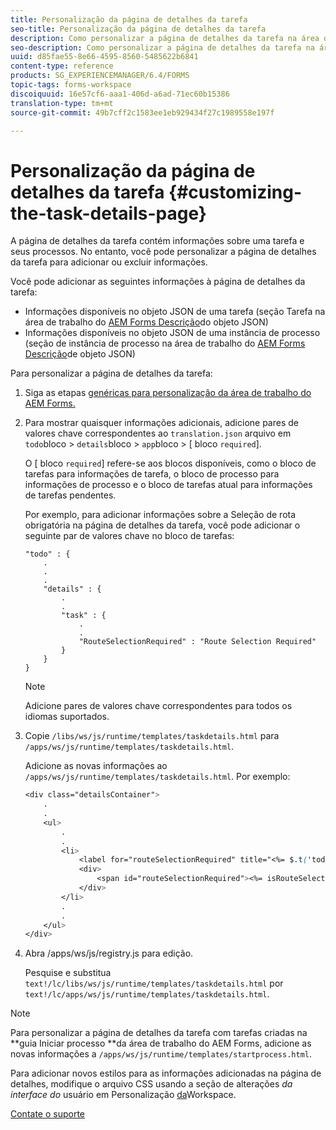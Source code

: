 ```yaml
---
title: Personalização da página de detalhes da tarefa
seo-title: Personalização da página de detalhes da tarefa
description: Como personalizar a página de detalhes da tarefa na área de trabalho do AEM Forms para modificar as informações padrão exibidas sobre uma tarefa.
seo-description: Como personalizar a página de detalhes da tarefa na área de trabalho do AEM Forms para modificar as informações padrão exibidas sobre uma tarefa.
uuid: d85fae55-8e66-4595-8560-5485622b6841
content-type: reference
products: SG_EXPERIENCEMANAGER/6.4/FORMS
topic-tags: forms-workspace
discoiquuid: 16e57cf6-aaa1-406d-a6ad-71ec60b15386
translation-type: tm+mt
source-git-commit: 49b7cff2c1583ee1eb929434f27c1989558e197f

---
```



# Personalização da página de detalhes da tarefa {#customizing-the-task-details-page}

A página de detalhes da tarefa contém informações sobre uma tarefa e seus processos. No entanto, você pode personalizar a página de detalhes da tarefa para adicionar ou excluir informações.

Você pode adicionar as seguintes informações à página de detalhes da tarefa:

* Informações disponíveis no objeto JSON de uma tarefa (seção Tarefa na área de trabalho do [AEM Forms Descrição](/help/forms/using/html-workspace-json-object-description.md)do objeto JSON)
* Informações disponíveis no objeto JSON de uma instância de processo (seção de instância de processo na área de trabalho do [AEM Forms Descrição](/help/forms/using/html-workspace-json-object-description.md)de objeto JSON)

Para personalizar a página de detalhes da tarefa:

1. Siga as etapas [genéricas para personalização da área de trabalho do AEM Forms.](/help/forms/using/generic-steps-html-workspace-customization.md)
1. Para mostrar quaisquer informações adicionais, adicione pares de valores chave correspondentes ao `translation.json` arquivo em `todo`bloco > `details`bloco > `app`bloco > [ bloco `required`].

   O [ bloco `required`] refere-se aos blocos disponíveis, como o bloco de tarefas para informações de tarefa, o bloco de processo para informações de processo e o bloco de tarefas atual para informações de tarefas pendentes.

   Por exemplo, para adicionar informações sobre a Seleção de rota obrigatória na página de detalhes da tarefa, você pode adicionar o seguinte par de valores chave no bloco de tarefas:

   ```
   "todo" : {
       .
       .
       .
       "details" : {
           .
           .
           "task" : {
               .
               .
               "RouteSelectionRequired" : "Route Selection Required"
           }
       }
   }
   ```

   >[!NOTE]
   >
   >Adicione pares de valores chave correspondentes para todos os idiomas suportados.

1. Copie `/libs/ws/js/runtime/templates/taskdetails.html` para `/apps/ws/js/runtime/templates/taskdetails.html`.

   Adicione as novas informações ao `/apps/ws/js/runtime/templates/taskdetails.html`. Por exemplo:

   ```css
   <div class="detailsContainer">
       .
       .
       <ul>
           .
           .
           <li>
               <label for="routeSelectionRequired" title="<%= $.t('todo.details.task.RouteSelectionRequired')%>"><%= $.t('todo.details.task.RouteSelectionRequired')%></label>
               <div>
                   <span id="routeSelectionRequired"><%= isRouteSelectionRequired != null ? isRouteSelectionRequired : ''%></span>
               </div>
           </li>
           .
           .
       </ul>
   </div>
   ```

1. Abra /apps/ws/js/registry.js para edição.

   Pesquise e substitua `text!/lc/libs/ws/js/runtime/templates/taskdetails.html` por `text!/lc/apps/ws/js/runtime/templates/taskdetails.html`.

>[!NOTE]
>
>Para personalizar a página de detalhes da tarefa com tarefas criadas na **guia Iniciar processo **da área de trabalho do AEM Forms, adicione as novas informações a `/apps/ws/js/runtime/templates/startprocess.html`.
>
>Para adicionar novos estilos para as informações adicionadas na página de detalhes, modifique o arquivo CSS usando a seção de alterações *da interface do* usuário em Personalização [da](/help/forms/using/changing-locale-user-interface.md#main-pars-header-3)Workspace.

[Contate o suporte](https://www.adobe.com/account/sign-in.supportportal.html)

